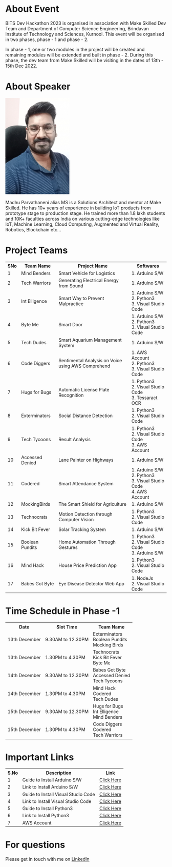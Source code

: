 # About Event

BITS Dev Hackathon 2023 is organised in association with Make Skilled Dev Team and Department of Computer Science Engineering, Brindavan Institute of Technology and Sciences, Kurnool. This event will be organised in two phases, phase - 1 and phase - 2. 

In phase - 1, one or two modules in the project will be created and remaining modules will be extended and built in phase - 2. During this phase, the dev team from Make Skilled will be visiting in the dates of 13th - 15th Dec 2022.

# About Speaker

<img src="https://raw.githubusercontent.com/madblocksgit/ETAI-2021---VSSUT-11th-aug-iot-session/main/maddy.jpg" height="300" width="200" />

Madhu Parvathaneni alias MS is a Solutions Architect and mentor at Make Skilled. He has 10+ years of experience in building IoT products from prototype stage to production stage. He trained more than 1.8 lakh students and 10K+ faculties across India on various cutting-edge technologies like IoT, Machine Learning, Cloud Computing, Augmented and Virtual Reality, Robotics, Blockchain etc...

# Project Teams
<table>
  <tr>
    <th>SNo</th>
    <th>Team Name</th>
    <th>Project Name</th>
    <th>Softwares</th>
  </tr>
  <tr>
    <td>1</td>
    <td>Mind Benders</td>
    <td>Smart Vehicle for Logistics</td>
    <td>1. Arduino S/W</td>
  </tr>
  <tr>
    <td>2</td>
    <td>Tech Warriors</td>
    <td>Generating Electrical Energy from Sound</td>
    <td>1. Arduino S/W</td>
  </tr>
  <tr>
    <td>3</td>
    <td>Int Elligence</td>
    <td>Smart Way to Prevent Malpractice</td>
    <td>1. Arduino S/W<br/>2. Python3<br/>3. Visual Studio Code</td>
  </tr>
  <tr>
    <td>4</td>
    <td>Byte Me</td>
    <td>Smart Door</td>
    <td>1. Arduino S/W<br/>2. Python3<br/>3. Visual Studio Code</td>
  </tr>
  <tr>
    <td>5</td>
    <td>Tech Dudes</td>
    <td>Smart Aquarium Management System</td>
    <td>1. Arduino S/W</td>
  </tr>
  <tr>
    <td>6</td>
    <td>Code Diggers</td>
    <td>Sentimental Analysis on Voice using AWS Comprehend</td>
    <td>1. AWS Account<br/>2. Python3<br/>3. Visual Studio Code</td>
  </tr>
  <tr>
    <td>7</td>
    <td>Hugs for Bugs</td>
    <td>Automatic License Plate Recognition</td>
    <td>1. Python3<br/>2. Visual Studio Code<br/>3. Tessaract OCR</td>
  </tr>
  <tr>
    <td>8</td>
    <td>Exterminators</td>
    <td>Social Distance Detection</td>
    <td>1. Python3<br/>2. Visual Studio Code</td>
  </tr>
  <tr>
    <td>9</td>
    <td>Tech Tycoons</td>
    <td>Result Analysis</td>
    <td>1. Python3<br/>2. Visual Studio Code<br/>3. AWS Account</td>
  </tr>
  <tr>
    <td>10</td>
    <td>Accessed Denied</td>
    <td>Lane Painter on Highways</td>
    <td>1. Arduino S/W</td>
  </tr>
  <tr>
    <td>11</td>
    <td>Codered</td>
    <td>Smart Attendance System</td>
    <td>1. Arduino S/W<br/>2. Python3<br/>3. Visual Studio Code<br/>4. AWS Account</td>
  </tr>
  <tr>
    <td>12</td>
    <td>MockingBirds</td>
    <td>The Smart Shield for Agriculture</td>
    <td>1. Arduino S/W</td>
  </tr>
  <tr>
    <td>13</td>
    <td>Technocrats</td>
    <td>Motion Detection through Computer Vision</td>
    <td>1. Python3<br/>2. Visual Studio Code</td>
  </tr>
  <tr>
    <td>14</td>
    <td>Kick Bit Fever</td>
    <td>Solar Tracking System</td>
    <td>1. Arduino S/W</td>
  </tr>
  <tr>
    <td>15</td>
    <td>Boolean Pundits</td>
    <td>Home Automation Through Gestures</td>
    <td>1. Python3<br/>2. Visual Studio Code<br/>3. Arduino S/W</td>  
  </tr>
  <tr>
    <td>16</td>
    <td>Mind Hack</td>
    <td>House Price Prediction App</td>
    <td>1. Python3<br/>2. Visual Studio Code</td>
  </tr>
  <tr>
    <td>17</td>
    <td>Babes Got Byte</td>
    <td>Eye Disease Detector Web App</td>
    <td>1. NodeJs<br/>2. Visual Studio Code</td>
  </tr>
</table>

# Time Schedule in Phase -1

<table>
  <tr>
    <th>Date</th>
    <th>Slot Time</th>
    <th>Team Name</th>
  </tr>
  <tr>
    <td>13th December</td>
    <td>9.30AM to 12.30PM</td>
    <td>Exterminators <br/>Boolean Pundits <br/>Mocking Birds</td>
  </tr>
  <tr>
    <td>13th December</td>
    <td>1.30PM to 4.30PM</td>
    <td>Technocrats <br/>Kick Bit Fever <br/>Byte Me</td>
  </tr>
  <tr>
    <td>14th December</td>
    <td>9.30AM to 12.30PM</td>
    <td>Babes Got Byte <br/>Accessed Denied <br/>Tech Tycoons</td>
  </tr>
  <tr>
    <td>14th December</td>
    <td>1.30PM to 4.30PM</td>
    <td>Mind Hack <br/>Codered <br/>Tech Dudes</td>
  </tr>
  <tr>
    <td>15th December</td>
    <td>9.30AM to 12.30PM</td>
    <td>Hugs for Bugs <br/>Int Elligence <br/>Mind Benders</td>
  </tr>
  <tr>
    <td>15th December</td>
    <td>1.30PM to 4.30PM</td>
    <td>Code Diggers <br/>Codered <br/>Tech Warriors</td>
  </tr>
</table>

# Important Links

<table>
  <tr>
    <th>S.No</th>
    <th>Description</th>
    <th>Link</th>
  </tr>
  <tr> 
    <td>1</td>
    <td>Guide to Install Arduino S/W</td>
    <td><a href="https://github.com/maddydevgits/bits-dev-hackathon-2023/blob/main/Arduino%20Installation%20Guide%20%23MADBLOCKS%20.pdf">Click Here</a></td>
  </tr>
  <tr>
    <td>2</td>
    <td>Link to Install Arduino S/W</td>
    <td><a href="https://arduino.cc/Software">Click Here</a></td>
  </tr>
  <tr>
    <td>3</td>
    <td>Guide to Install Visual Studio Code</td>
    <td><a href="https://www.youtube.com/watch?v=ZmG5cugbi7w">Click Here</a></td>
  </tr>
  <tr>
    <td>4</td>
    <td>Link to Install Visual Studio Code</td>
    <td><a href="https://code.visualstudio.com">Click Here</a></td>
  </tr>
  <tr>
    <td>5</td>
    <td>Guide to Install Python3</td>
    <td><a href="https://www.youtube.com/watch?v=DluN8JjZwu8">Click Here</a></td>
  </tr>
  <tr>
    <td>6</td>
    <td>Link to Install Python3</td>
    <td><a href="https://python.org/downloads">Click Here</a></td>
  </tr>
  <tr>
    <td>7</td>
    <td>AWS Account</td>
    <td><a href="https://aws.amazon.com/free">Click Here</a></td>
  </tr>
</table>

# For questions
Please get in touch with me on <a href="https://linkedin.com/in/MadhuPIoT"> LinkedIn </a>
